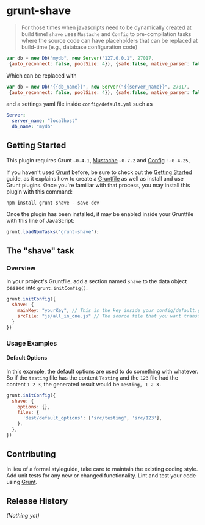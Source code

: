 # grunt-shave

> For those times when javascripts need to be dynamically created at build time!
> `shave` uses `Mustache` and `Config` to pre-compilation tasks where the source code can have
> placeholders that can be replaced at build-time (e.g., database configuration code)

```js
var db = new Db("mydb", new Server("127.0.0.1", 27017,
 {auto_reconnect: false, poolSize: 4}), {safe:false, native_parser: false});
```

Which can be replaced with

```js
var db = new Db("{{db_name}}", new Server("{{server_name}}", 27017,
 {auto_reconnect: false, poolSize: 4}), {safe:false, native_parser: false});
```
and a settings yaml file inside `config/default.yml` such as

```yaml
Server:
  server_name: "localhost"
  db_name: "mydb"
```

## Getting Started
This plugin requires Grunt `~0.4.1`, [Mustache](https://github.com/janl/mustache.js) `~0.7.2` and [Config](https://github.com/lorenwest/node-config) : `~0.4.25`,

If you haven't used [Grunt](http://gruntjs.com/) before, be sure to check out the [Getting Started](http://gruntjs.com/getting-started) guide, as it explains how to create a [Gruntfile](http://gruntjs.com/sample-gruntfile) as well as install and use Grunt plugins. Once you're familiar with that process, you may install this plugin with this command:

```shell
npm install grunt-shave --save-dev
```

Once the plugin has been installed, it may be enabled inside your Gruntfile with this line of JavaScript:

```js
grunt.loadNpmTasks('grunt-shave');
```

## The "shave" task

### Overview
In your project's Gruntfile, add a section named `shave` to the data object passed into `grunt.initConfig()`.

```js
grunt.initConfig({
  shave: {
    mainKey: "yourKey", // This is the key inside your config/default.yaml that you want to use as template
    srcFile: "js/all_in_one.js" // The source file that you want transformed (after replacing placeholders)
  }
})
```

### Usage Examples

#### Default Options
In this example, the default options are used to do something with whatever. So if the `testing` file has the content `Testing` and the `123` file had the content `1 2 3`, the generated result would be `Testing, 1 2 3.`

```js
grunt.initConfig({
  shave: {
    options: {},
    files: {
      'dest/default_options': ['src/testing', 'src/123'],
    },
  },
})
```

## Contributing
In lieu of a formal styleguide, take care to maintain the existing coding style. Add unit tests for any new or changed functionality. Lint and test your code using [Grunt](http://gruntjs.com/).

## Release History
_(Nothing yet)_
